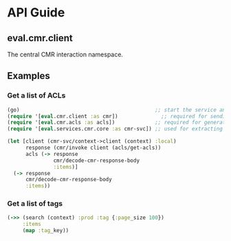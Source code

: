 # API Guide

## eval.cmr.client

The central CMR interaction namespace.

## Examples

### Get a list of ACLs
```clojure
(go)                                            ;; start the service and load in the configuration
(require '[eval.cmr.client :as cmr])              ;; required for sending commands to CMR
(require '[eval.cmr.acls :as acls])             ;; required for generating ACL commands
(require '[eval.services.cmr.core :as cmr-svc]) ;; used for extracting clients instead of making it manually

(let [client (cmr-svc/context->client (context) :local)
      response (cmr/invoke client (acls/get-acls))
      acls (-> response
               cmr/decode-cmr-response-body
               :items)]
  (-> response
      cmr/decode-cmr-response-body
      :items))
```

### Get a list of tags
```clojure
(->> (search (context) :prod :tag {:page_size 100})
     :items
     (map :tag_key))
```
